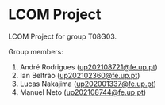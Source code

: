 # LCOM Project

LCOM Project for group T08G03.

Group members:

1. André Rodrigues (up202108721@fe.up.pt)
2. Ian Beltrão (up202102360@fe.up.pt)
3. Lucas Nakajima (up202001337@fe.up.pt)
4. Manuel Neto (up202108744@fe.up.pt)
